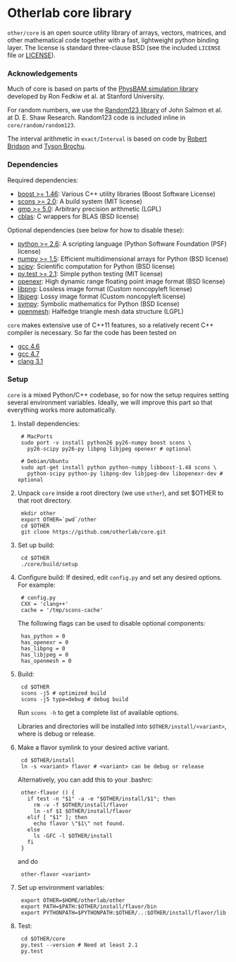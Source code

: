Otherlab core library
=====================

`other/core` is an open source utility library of arrays, vectors, matrices, and other mathematical code together
with a fast, lightweight python binding layer.  The license is standard three-clause BSD (see the included `LICENSE`
file or [LICENSE](https://github.com/otherlab/core/blob/master/LICENSE)).

### Acknowledgements

Much of core is based on parts of the [PhysBAM simulation library](http://physbam.stanford.edu) developed by
Ron Fedkiw et al. at Stanford University.

For random numbers, we use the [Random123 library](http://www.deshawresearch.com/resources_random123.html) of
John Salmon et al. at D. E. Shaw Research.  Random123 code is included inline in `core/random/random123`.

The interval arithmetic in `exact/Interval` is based on code by [Robert Bridson](http://www.cs.ubc.ca/~rbridson)
and [Tyson Brochu](http://www.cs.ubc.ca/~tbrochu).

### Dependencies

Required dependencies:

* [boost >= 1.46](http://www.boost.org): Various C++ utility libraries (Boost Software License)
* [scons >= 2.0](http://www.scons.org): A build system (MIT license)
* [gmp >= 5.0](http://gmplib.org): Arbitrary precision arithmetic (LGPL)
* [cblas](http://www.netlib.org/blas/blast-forum/cblas.tgz): C wrappers for BLAS (BSD license)

Optional dependencies (see below for how to disable these):

* [python >= 2.6](http://python.org): A scripting language (Python Software Foundation (PSF) license)
* [numpy >= 1.5](http://numpy.scipy.org): Efficient multidimensional arrays for Python (BSD license)
* [scipy](http://www.scipy.org): Scientific computation for Python (BSD license)
* [py.test >= 2.1](http://pytest.org): Simple python testing (MIT license)
* [openexr](http://www.openexr.com): High dynamic range floating point image format (BSD license)
* [libpng](http://www.libpng.org): Lossless image format (Custom noncopyleft license)
* [libjpeg](http://www.ijg.org): Lossy image format (Custom noncopyleft license)
* [sympy](http://sympy.org): Symbolic mathematics for Python (BSD license)
* [openmesh](http://www.openmesh.org): Halfedge triangle mesh data structure (LGPL)

`core` makes extensive use of C++11 features, so a relatively recent C++ compiler is necessary.  So far the code has been tested on

* [gcc 4.6](http://gcc.gnu.org)
* [gcc 4.7](http://gcc.gnu.org)
* [clang 3.1](http://clang.llvm.org)

### Setup

`core` is a mixed Python/C++ codebase, so for now the setup requires setting several environment variables.
Ideally, we will improve this part so that everything works more automatically.

1. Install dependencies:

        # MacPorts
        sudo port -v install python26 py26-numpy boost scons \
          py26-scipy py26-py libpng libjpeg openexr # optional

        # Debian/Ubuntu
        sudo apt-get install python python-numpy libboost-1.48 scons \
          python-scipy python-py libpng-dev libjpeg-dev libopenexr-dev # optional

2. Unpack `core` inside a root directory (we use `other`), and set $OTHER to that root directory.

        mkdir other 
        export OTHER=`pwd`/other
        cd $OTHER
        git clone https://github.com/otherlab/core.git

3. Set up build:

        cd $OTHER
        ./core/build/setup

4. Configure build: If desired, edit `config.py` and set any desired options.  For example:

        # config.py
        CXX = 'clang++'
        cache = '/tmp/scons-cache'

   The following flags can be used to disable optional components:

        has_python = 0
        has_openexr = 0
        has_libpng = 0
        has_libjpeg = 0
        has_openmesh = 0

5. Build:

        cd $OTHER
        scons -j5 # optimized build
        scons -j5 type=debug # debug build

   Run `scons -h` to get a complete list of available options.

   Libraries and directories will be installed into `$OTHER/install/<variant>`, where <variant> is debug or release.

6. Make a flavor symlink to your desired active variant.

        cd $OTHER/install
        ln -s <variant> flavor # <variant> can be debug or release

   Alternatively, you can add this to your .bashrc:

        other-flavor () {
          if test -n "$1" -a -e "$OTHER/install/$1"; then
            rm -v -f $OTHER/install/flavor
            ln -sf $1 $OTHER/install/flavor
          elif [ "$1" ]; then
            echo flavor \"$1\" not found.
          else
            ls -GFC -l $OTHER/install
          fi
        }

   and do

        other-flavor <variant>

7. Set up environment variables:

        export OTHER=$HOME/otherlab/other
        export PATH=$PATH:$OTHER/install/flavor/bin
        export PYTHONPATH=$PYTHONPATH:$OTHER/..:$OTHER/install/flavor/lib

8. Test:

        cd $OTHER/core
        py.test --version # Need at least 2.1
        py.test
